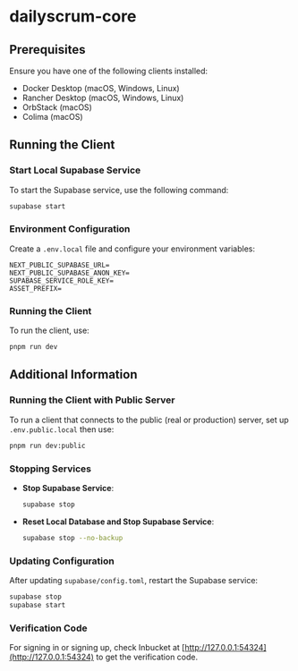 # dailyscrum-core

## Prerequisites

Ensure you have one of the following clients installed:

- Docker Desktop (macOS, Windows, Linux)
- Rancher Desktop (macOS, Windows, Linux)
- OrbStack (macOS)
- Colima (macOS)

## Running the Client

### Start Local Supabase Service

To start the Supabase service, use the following command:
```bash
supabase start
```

### Environment Configuration

Create a `.env.local` file and configure your environment variables:
```plaintext
NEXT_PUBLIC_SUPABASE_URL=
NEXT_PUBLIC_SUPABASE_ANON_KEY=
SUPABASE_SERVICE_ROLE_KEY=
ASSET_PREFIX=
```

### Running the Client

To run the client, use:
```bash
pnpm run dev
```

## Additional Information

### Running the Client with Public Server

To run a client that connects to the public (real or production) server, set up `.env.public.local` then use:
```bash
pnpm run dev:public
```

### Stopping Services

- **Stop Supabase Service**:
   ```bash
   supabase stop
   ```

- **Reset Local Database and Stop Supabase Service**:
   ```bash
   supabase stop --no-backup
   ```

### Updating Configuration

After updating `supabase/config.toml`, restart the Supabase service:
```bash
supabase stop
supabase start
```

### Verification Code

For signing in or signing up, check Inbucket at [http://127.0.0.1:54324](http://127.0.0.1:54324) to get the verification code.